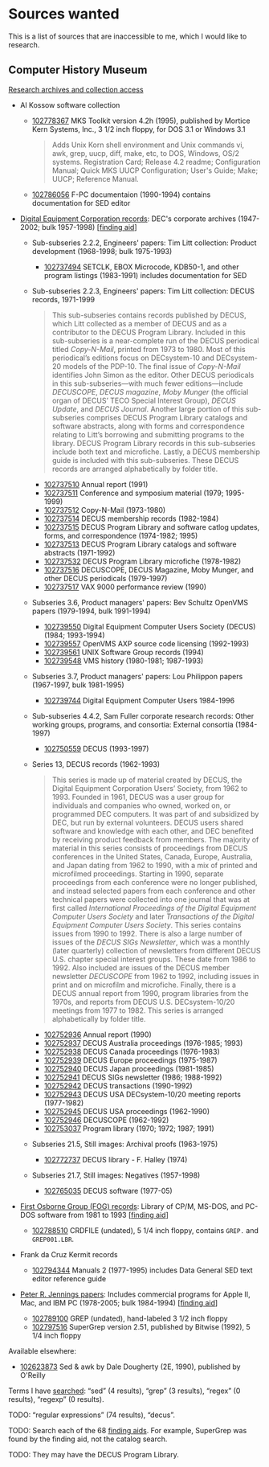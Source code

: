 # Sources wanted

This is a list of sources that are inaccessible to me, which I would like to
research.

## Computer History Museum

[Research archives and collection access](https://computerhistory.org/access-and-research/)

- Al Kossow software collection
  - [102778367](https://www.computerhistory.org/collections/catalog/102778367)
    MKS Toolkit version 4.2h (1995), published by Mortice Kern Systems, Inc.,
    3 1/2 inch floppy, for DOS 3.1 or Windows 3.1
    > Adds Unix Korn shell environment and Unix commands vi, awk, grep, uucp,
    > diff, make, etc, to DOS, Windows, OS/2 systems. Registration Card; Release
    > 4.2 readme; Configuration Manual; Quick MKS UUCP Configuration; User's
    > Guide; Make; UUCP; Reference Manual.
  - [102786056](https://www.computerhistory.org/collections/catalog/102786056)
    F-PC documentaion (1990-1994) contains documentation for SED editor
- [Digital Equipment Corporation records](https://www.computerhistory.org/collections/catalog/102733963):
  DEC's corporate archives (1947-2002; bulk 1957-1998)
  [[finding aid](https://archive.computerhistory.org/resources/access/text/finding-aids/102733963-DEC/102733963-DEC.pdf)]

  - Sub-subseries 2.2.2, Engineers' papers: Tim Litt collection: Product
    development (1968-1998; bulk 1975-1993)
    - [102737494](https://www.computerhistory.org/collections/catalog/102737494)
      SETCLK, EBOX Microcode, KDB50-1, and other program listings (1983-1991)
      includes documentation for SED

  - Sub-subseries 2.2.3, Engineers' papers: Tim Litt collection: DECUS records,
    1971-1999
    > This sub-subseries contains records published by DECUS, which Litt
    > collected as a member of DECUS and as a contributor to the DECUS Program
    > Library. Included in this sub-subseries is a near-complete run of the
    > DECUS periodical titled *Copy-N-Mail*, printed from 1973 to 1980. Most of
    > this periodical’s editions focus on DECsystem-10 and DECsystem-20 models
    > of the PDP-10. The final issue of *Copy-N-Mail* identifies John Simon as
    > the editor. Other DECUS periodicals in this sub-subseries—with much fewer
    > editions—include *DECUSCOPE*, *DECUS magazine*, *Moby Munger* (the
    > official organ of DECUS’ TECO Special Interest Group), *DECUS Update*, and
    > *DECUS Journal*. Another large portion of this sub-subseries comprises
    > DECUS Program Library catalogs and software abstracts, along with forms
    > and correspondence relating to Litt’s borrowing and submitting programs to
    > the library. DECUS Program Library records in this sub-subseries include
    > both text and microfiche. Lastly, a DECUS membership guide is included
    > with this sub-subseries. These DECUS records are arranged alphabetically
    > by folder title.
    - [102737510](https://www.computerhistory.org/collections/catalog/102737510)
      Annual report (1991)
    - [102737511](https://www.computerhistory.org/collections/catalog/102737511)
      Conference and symposium material (1979; 1995-1999)
    - [102737512](https://www.computerhistory.org/collections/catalog/102737512)
      Copy-N-Mail (1973-1980)
    - [102737514](https://www.computerhistory.org/collections/catalog/102737514)
      DECUS membership records (1982-1984)
    - [102737515](https://www.computerhistory.org/collections/catalog/102737515)
      DECUS Program Library and software catlog updates, forms, and
      correspondence (1974-1982; 1995)
    - [102737513](https://www.computerhistory.org/collections/catalog/102737513)
      DECUS Program Library catalogs and software abstracts (1971-1992)
    - [102737532](https://www.computerhistory.org/collections/catalog/102737532)
      DECUS Program Library microfiche (1978-1982)
    - [102737516](https://www.computerhistory.org/collections/catalog/102737516)
      DECUSCOPE, DECUS Magazine, Moby Munger, and other DECUS periodicals
      (1979-1997)
    - [102737517](https://www.computerhistory.org/collections/catalog/102737517)
      VAX 9000 performance review (1990)

  - Subseries 3.6, Product managers' papers: Bev Schultz OpenVMS papers
    (1979-1994, bulk 1991-1994)
    - [102739550](https://www.computerhistory.org/collections/catalog/102739550)
      Digital Equipment Computer Users Society (DECUS) (1984; 1993-1994)
    - [102739557](https://www.computerhistory.org/collections/catalog/102739557)
      OpenVMS AXP source code licensing (1992-1993)
    - [102739561](https://www.computerhistory.org/collections/catalog/102739561)
      UNIX Software Group records (1994)
    - [102739548](https://www.computerhistory.org/collections/catalog/102739548)
      VMS history (1980-1981; 1987-1993)

  - Subseries 3.7, Product managers' papers: Lou Philippon papers (1967-1997,
    bulk 1981-1995)
    - [102739744](https://www.computerhistory.org/collections/catalog/102739744)
      Digital Equipment Computer Users 1984-1996

  - Sub-subseries 4.4.2, Sam Fuller corporate research records: Other working
    groups, programs, and consortia: External consortia (1984-1997)
    - [102750559](https://www.computerhistory.org/collections/catalog/102750559)
      DECUS (1993-1997)

  - Series 13, DECUS records (1962-1993)
    > This series is made up of material created by DECUS, the Digital Equipment
    > Corporation Users’ Society, from 1962 to 1993. Founded in 1961, DECUS was
    > a user group for individuals and companies who owned, worked on, or
    > programmed DEC computers. It was part of and subsidized by DEC, but run by
    > external volunteers. DECUS users shared software and knowledge with each
    > other, and DEC benefited by receiving product feedback from members. The
    > majority of material in this series consists of proceedings from DECUS
    > conferences in the United States, Canada, Europe, Australia, and Japan
    > dating from 1962 to 1990, with a mix of printed and microfilmed
    > proceedings. Starting in 1990, separate proceedings from each conference
    > were no longer published, and instead selected papers from each conference
    > and other technical papers were collected into one journal that was at
    > first called *International Proceedings of the Digital Equipment Computer
    > Users Society* and later *Transactions of the Digital Equipment Computer
    > Users Society*. This series contains issues from 1990 to 1992. There is
    > also a large number of issues of the *DECUS SIGs Newsletter*, which was a
    > monthly (later quarterly) collection of newsletters from different DECUS
    > U.S. chapter special interest groups. These date from 1986 to 1992. Also
    > included are issues of the DECUS member newsletter *DECUSCOPE* from 1962
    > to 1992, including issues in print and on microfilm and microfiche.
    > Finally, there is a DECUS annual report from 1990, program libraries from
    > the 1970s, and reports from DECUS U.S. DECsystem-10/20 meetings from 1977
    > to 1982. This series is arranged alphabetically by folder title.
    - [102752936](https://www.computerhistory.org/collections/catalog/102752936)
      Annual report (1990)
    - [102752937](https://www.computerhistory.org/collections/catalog/102752937)
      DECUS Australia proceedings (1976-1985; 1993)
    - [102752938](https://www.computerhistory.org/collections/catalog/102752938)
      DECUS Canada proceedings (1976-1983)
    - [102752939](https://www.computerhistory.org/collections/catalog/102752939)
      DECUS Europe proceedings (1975-1987)
    - [102752940](https://www.computerhistory.org/collections/catalog/102752940)
      DECUS Japan proceedings (1981-1985)
    - [102752941](https://www.computerhistory.org/collections/catalog/102752941)
      DECUS SIGs newsletter (1986; 1988-1992)
    - [102752942](https://www.computerhistory.org/collections/catalog/102752942)
      DECUS transactions (1990-1992)
    - [102752943](https://www.computerhistory.org/collections/catalog/102752943)
      DECUS USA DECsystem-10/20 meeting reports (1977-1982)
    - [102752945](https://www.computerhistory.org/collections/catalog/102752945)
      DECUS USA proceedings (1962-1990)
    - [102752946](https://www.computerhistory.org/collections/catalog/102752946)
      DECUSCOPE (1962-1992)
    - [102753037](https://www.computerhistory.org/collections/catalog/102753037)
      Program library (1970; 1972; 1987; 1991)

  - Subseries 21.5, Still images: Archival proofs (1963-1975)
    - [102772737](https://www.computerhistory.org/collections/catalog/102772737)
      DECUS library - F. Halley (1974)

  - Subseries 21.7, Still images: Negatives (1957-1998)
    - [102765035](https://www.computerhistory.org/collections/catalog/102765035)
      DECUS software (1977-05)

- [First Osborne Group (FOG) records](https://www.computerhistory.org/collections/catalog/102708253):
  Library of CP/M, MS-DOS, and PC-DOS software from 1981 to 1993 [[finding aid](https://archive.computerhistory.org/resources/access/text/finding-aids/102708253-FOG/102708253-FOG.pdf)]
  - [102788510](https://www.computerhistory.org/collections/catalog/102788510)
    CRDFILE (undated), 5 1/4 inch floppy, contains `GREP.` and
    `GREP001.LBR`.
- Frank da Cruz Kermit records
  - [102794344](https://www.computerhistory.org/collections/catalog/102794344)
    Manuals 2 (1977-1995) includes Data General SED text editor reference guide
- [Peter R. Jennings papers](https://www.computerhistory.org/collections/catalog/102776089):
  Includes commercial programs for Apple II, Mac, and IBM PC (1978-2005; bulk
  1984-1994) [[finding aid](https://archive.computerhistory.org/resources/access/text/finding-aids/102776089-Jennings/102776089-Jennings.pdf)]
  - [102789100](https://www.computerhistory.org/collections/catalog/102789100)
    GREP (undated), hand-labeled 3 1/2 inch floppy
  - [102797516](https://www.computerhistory.org/collections/catalog/102797516)
    SuperGrep version 2.51, published by Bitwise (1992), 5 1/4 inch floppy

Available elsewhere:
- [102623873](https://www.computerhistory.org/collections/catalog/102623873)
  Sed & awk by Dale Dougherty (2E, 1990), published by O'Reilly

Terms I have [searched](https://www.computerhistory.org/collections/search/):
“sed” (4 results), “grep” (3 results), “regex” (0 results), “regexp” (0
results).

TODO: “regular expressions” (74 results), “decus”.

TODO: Search each of the 68 [finding aids](https://www.computerhistory.org/collections/findingaids/).
For example, SuperGrep was found by the finding aid, not the catalog search.

TODO: They may have the DECUS Program Library.
